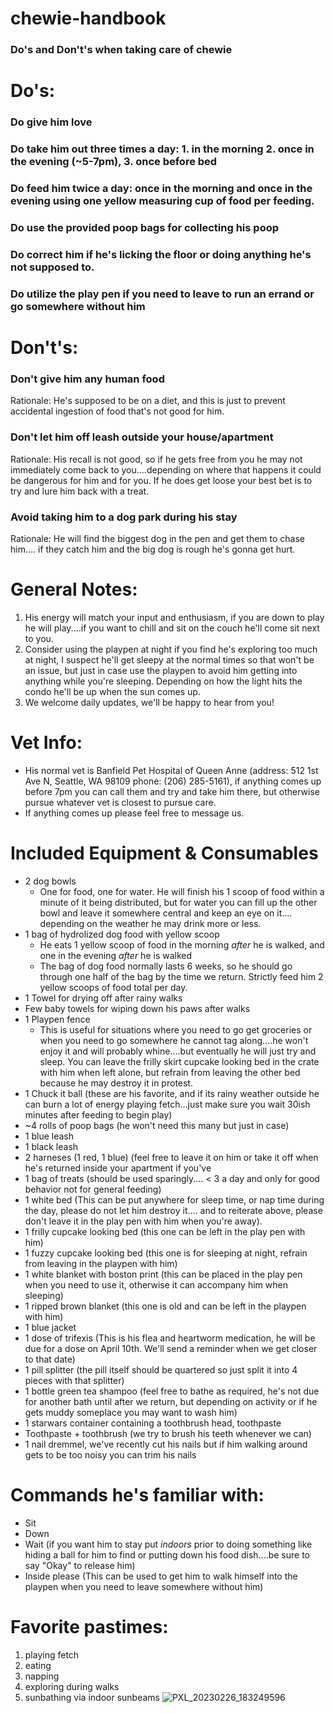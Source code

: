 # chewie-handbook
### Do's and Don't's when taking care of chewie

# Do's:
### Do give him love
### Do take him out three times a day: 1. in the morning 2. once in the evening (~5-7pm), 3. once before bed
### Do feed him twice a day: once in the morning and once in the evening using one yellow measuring cup of food per feeding.
### Do use the provided poop bags for collecting his poop
### Do correct him if he's licking the floor or doing anything he's not supposed to.
### Do utilize the play pen if you need to leave to run an errand or go somewhere without him

# Don't's:
### Don't give him any human food
Rationale: He's supposed to be on a diet, and this is just to prevent accidental ingestion of food that's not good for him. 

### Don't let him off leash outside your house/apartment
Rationale: His recall is not good, so if he gets free from you he may not immediately come back to you....depending on where that happens it could be dangerous for him and for you. If he does get loose your best bet is to try and lure him back with a treat. 

### Avoid taking him to a dog park during his stay
Rationale: He will find the biggest dog in the pen and get them to chase him.... if they catch him and the big dog is rough he's gonna get hurt.

# General Notes:
1. His energy will match your input and enthusiasm, if you are down to play he will play....if you want to chill and sit on the couch he'll come sit next to you.
2. Consider using the playpen at night if you find he's exploring too much at night, I suspect he'll get sleepy at the normal times so that won't be an issue, but just in case use the playpen to avoid him getting into anything while you're sleeping. Depending on how the light hits the condo he'll be up when the sun comes up.
3. We welcome daily updates, we'll be happy to hear from you!

# Vet Info:
- His normal vet is Banfield Pet Hospital of Queen Anne (address: 512 1st Ave N, Seattle, WA 98109 phone: (206) 285-5161), if anything comes up before 7pm you can call them and try and take him there, but otherwise pursue whatever vet is closest to pursue care.
- If anything comes up please feel free to message us. 

# Included Equipment & Consumables
 - 2 dog bowls
   - One for food, one for water. He will finish his 1 scoop of food within a minute of it being distributed, but for water you can fill up the other bowl and leave it somewhere central and keep an eye on it.... depending on the weather he may drink more or less.  
 - 1 bag of hydrolized dog food with yellow scoop
   - He eats 1 yellow scoop of food in the morning *after* he is walked, and one in the evening *after* he is walked
   - The bag of dog food normally lasts 6 weeks, so he should go through one half of the bag by the time we return. Strictly feed him 2 yellow scoops of food total per day.
 - 1 Towel for drying off after rainy walks
 - Few baby towels for wiping down his paws after walks
 - 1 Playpen fence
   - This is useful for situations where you need to go get groceries or when you need to go somewhere he cannot tag along....he won't enjoy it and will probably whine....but eventually he will just try and sleep. You can leave the frilly skirt cupcake looking bed in the crate with him when left alone, but refrain from leaving the other bed because he may destroy it in protest. 
 - 1 Chuck it ball (these are his favorite, and if its rainy weather outside he can burn a lot of energy playing fetch...just make sure you wait 30ish minutes after feeding to begin play)
 - ~4 rolls of poop bags (he won't need this many but just in case)
 - 1 blue leash
 - 1 black leash 
 - 2 harneses (1 red, 1 blue) (feel free to leave it on him or take it off when he's returned inside your apartment if you've  
 - 1 bag of treats (should be used sparingly.... < 3 a day and only for good behavior not for general feeding)
 - 1 white bed (This can be put anywhere for sleep time, or nap time during the day, please do not let him destroy it.... and to reiterate above, please don't leave it in the play pen with him when you're away).
 - 1 frilly cupcake looking bed (this one can be left in the play pen with him)
 - 1 fuzzy cupcake looking bed (this one is for sleeping at night, refrain from leaving in the playpen with him)
 - 1 white blanket with boston print (this can be placed in the play pen when you need to use it, otherwise it can accompany him when sleeping)
 - 1 ripped brown blanket (this one is old and can be left in the playpen with him)
 - 1 blue jacket
 - 1 dose of trifexis (This is his flea and heartworm medication, he will be due for a dose on April 10th. We'll send a reminder when we get closer to that date)
 - 1 pill splitter (the pill itself should be quartered so just split it into 4 pieces with that splitter)
 - 1 bottle green tea shampoo (feel free to bathe as required, he's not due for another bath until after we return, but depending on activity or if he gets muddy someplace you may want to wash him)
 - 1 starwars container containing a toothbrush head, toothpaste
 - Toothpaste + toothbrush (we try to brush his teeth whenever we can)
 - 1 nail dremmel, we've recently cut his nails but if him walking around gets to be too noisy you can trim his nails

# Commands he's familiar with:
- Sit
- Down
- Wait (if you want him to stay put *indoors* prior to doing something like hiding a ball for him to find or putting down his food dish....be sure to say "Okay" to release him)
- Inside please (This can be used to get him to walk himself into the playpen when you need to leave somewhere without him)

# Favorite pastimes:
1. playing fetch
2. eating
3. napping
4. exploring during walks
5. sunbathing via indoor sunbeams
![PXL_20230226_183249596](https://user-images.githubusercontent.com/287935/231942453-710c9496-74ee-449e-9532-ff455414f33b.jpg)
